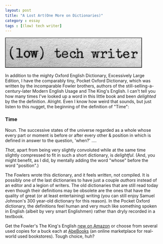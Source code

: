```yaml
---
layout: post
title: "A Lost Art(One More on Dictionaries)"
category : essay
tags : [(low) tech writer]
---
```

[![low tech writer](/assets/ltw/header14.jpg)](http://lowtechwriter.com)

In addition to the mighty Oxford English Dictionary, Excessively Large Edition, I have the comparably tiny, Pocket Oxford Dictionary, which was written by the incomparable Fowler brothers, authors of the still-selling-a-century-later Modern English Usage and The King's English. I can't tell you how many times I've looked up a word in this little book and been *delighted* by the the definition. Alright. Even I know how weird that sounds, but just listen to this nugget, the beginning of the definition of "Time": 

### Time

Noun. The successive states of the universe regarded as a whole whose every part or moment is before or after every other & position in which is defined in answer to the question, 'when?' ....

*That*, apart from being very slightly convoluted while at the same time slightly compressed to fit in such a short dictionary, is *delightful*. (And, you might benefit, as I did, by mentally adding the word "whose" before the word "position".)

The Fowlers wrote this dictionary, and it feels *written*, not compiled. It is possibly one of the last dictionaries to have just a couple *authors* instead of an editor and a legion of writers. The old dictionaries that are still read today even though their definitions may be obsolete are the ones that have the quality of great (or at least entertaining) writing (you can still enjoy Samuel Johnson's 300 year-old dictionary for this reason). In the Pocket Oxford dictionary, the definitions feel human and very much like something spoken in English (albeit by very smart Englishmen) rather than dryly recorded in a textbook. 

Get the Fowler's The King's English [new on Amazon](http://www.amazon.com/gp/product/1436657350?ie=UTF8&tag=lowtecwri-20&linkCode=as2&camp=1789&creative=390957&creativeASIN=1436657350) or choose from several used copies for a buck each at [AbeBooks](http://www.abebooks.com/servlet/SearchResults?sts=t&tn=the+king%27s+english&x=0&y=0) (an online marketplace for real-world used bookstores). Tough choice, huh?
